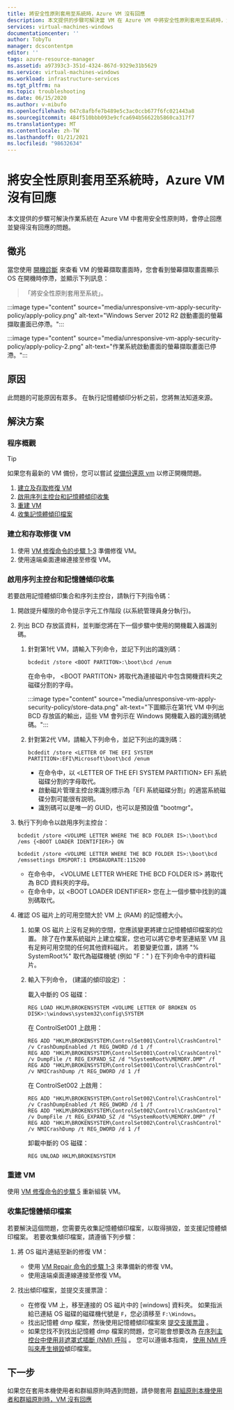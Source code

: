```yaml
---
title: 將安全性原則套用至系統時，Azure VM 沒有回應
description: 本文提供的步驟可解決當 VM 在 Azure VM 中將安全性原則套用至系統時，負載畫面停滯的問題。
services: virtual-machines-windows
documentationcenter: ''
author: TobyTu
manager: dcscontentpm
editor: ''
tags: azure-resource-manager
ms.assetid: a97393c3-351d-4324-867d-9329e31b5629
ms.service: virtual-machines-windows
ms.workload: infrastructure-services
ms.tgt_pltfrm: na
ms.topic: troubleshooting
ms.date: 06/15/2020
ms.author: v-mibufo
ms.openlocfilehash: 047c8afbfe7b489e5c3ac0ccb677f6fc021443a8
ms.sourcegitcommit: 484f510bbb093e9cfca694b56622b5860ca317f7
ms.translationtype: MT
ms.contentlocale: zh-TW
ms.lasthandoff: 01/21/2021
ms.locfileid: "98632634"
---
```

# <a name="azure-vm-is-unresponsive-while-applying-security-policy-to-the-system"></a>將安全性原則套用至系統時，Azure VM 沒有回應

本文提供的步驟可解決作業系統在 Azure VM 中套用安全性原則時，會停止回應並變得沒有回應的問題。

## <a name="symptoms"></a>徵兆

當您使用 [開機診斷](boot-diagnostics.md) 來查看 VM 的螢幕擷取畫面時，您會看到螢幕擷取畫面顯示 OS 在開機時停滯，並顯示下列訊息：

> 「將安全性原則套用至系統」。

:::image type="content" source="media/unresponsive-vm-apply-security-policy/apply-policy.png" alt-text="Windows Server 2012 R2 啟動畫面的螢幕擷取畫面已停滯。":::

:::image type="content" source="media/unresponsive-vm-apply-security-policy/apply-policy-2.png" alt-text="作業系統啟動畫面的螢幕擷取畫面已停滯。":::

## <a name="cause"></a>原因

此問題的可能原因有眾多。 在執行記憶體傾印分析之前，您將無法知道來源。

## <a name="resolution"></a>解決方案

### <a name="process-overview"></a>程序概觀

> [!TIP]
> 如果您有最新的 VM 備份，您可以嘗試 [從備份還原 vm](../../backup/backup-azure-arm-restore-vms.md) 以修正開機問題。

1. [建立及存取修復 VM](#create-and-access-a-repair-vm)
2. [啟用序列主控台和記憶體傾印收集](#enable-serial-console-and-memory-dump-collection)
3. [重建 VM](#rebuild-the-vm)
4. [收集記憶體傾印檔案](#collect-the-memory-dump-file)

### <a name="create-and-access-a-repair-vm"></a>建立和存取修復 VM

1. 使用 [VM 修復命令的步驟 1-3](repair-windows-vm-using-azure-virtual-machine-repair-commands.md#repair-process-example) 準備修復 VM。
2. 使用遠端桌面連線連接至修復 VM。

### <a name="enable-serial-console-and-memory-dump-collection"></a>啟用序列主控台和記憶體傾印收集

若要啟用記憶體傾印集合和序列主控台，請執行下列指令碼：

1. 開啟提升權限的命令提示字元工作階段 (以系統管理員身分執行)。
2. 列出 BCD 存放區資料，並判斷您將在下一個步驟中使用的開機載入器識別碼。

     1. 針對第1代 VM，請輸入下列命令，並記下列出的識別碼：

        ```console
        bcdedit /store <BOOT PARTITON>:\boot\bcd /enum
        ```

        在命令中， \<BOOT PARTITON> 將取代為連接磁片中包含開機資料夾之磁碟分割的字母。

        :::image type="content" source="media/unresponsive-vm-apply-security-policy/store-data.png" alt-text="下圖顯示在第1代 VM 中列出 BCD 存放區的輸出，這些 VM 會列示在 Windows 開機載入器的識別碼號碼。":::

     2. 針對第2代 VM，請輸入下列命令，並記下列出的識別碼：

        ```console
        bcdedit /store <LETTER OF THE EFI SYSTEM PARTITION>:EFI\Microsoft\boot\bcd /enum
        ```

        - 在命令中，以 \<LETTER OF THE EFI SYSTEM PARTITION> EFI 系統磁碟分割的字母取代。
        - 啟動磁片管理主控台來識別標示為「EFI 系統磁碟分割」的適當系統磁碟分割可能很有説明。
        - 識別碼可以是唯一的 GUID，也可以是預設值 "bootmgr"。
3. 執行下列命令以啟用序列主控台：

    ```console
    bcdedit /store <VOLUME LETTER WHERE THE BCD FOLDER IS>:\boot\bcd /ems {<BOOT LOADER IDENTIFIER>} ON
    ```

    ```console
    bcdedit /store <VOLUME LETTER WHERE THE BCD FOLDER IS>:\boot\bcd /emssettings EMSPORT:1 EMSBAUDRATE:115200
    ```

    - 在命令中， \<VOLUME LETTER WHERE THE BCD FOLDER IS> 將取代為 BCD 資料夾的字母。
    - 在命令中，以 \<BOOT LOADER IDENTIFIER> 您在上一個步驟中找到的識別碼取代。
4. 確認 OS 磁片上的可用空間大於 VM 上 (RAM) 的記憶體大小。

    1. 如果 OS 磁片上沒有足夠的空間，您應該變更將建立記憶體傾印檔案的位置。 除了在作業系統磁片上建立檔案，您也可以將它參考至連結至 VM 且有足夠可用空間的任何其他資料磁片。 若要變更位置，請將 "% SystemRoot%" 取代為磁碟機號 (例如 "F：" ) 在下列命令中的資料磁片。
    2. 輸入下列命令， (建議的傾印設定) ：

        載入中斷的 OS 磁碟：

        ```console
        REG LOAD HKLM\BROKENSYSTEM <VOLUME LETTER OF BROKEN OS DISK>:\windows\system32\config\SYSTEM
        ```

        在 ControlSet001 上啟用：

        ```console
        REG ADD "HKLM\BROKENSYSTEM\ControlSet001\Control\CrashControl" /v CrashDumpEnabled /t REG_DWORD /d 1 /f
        REG ADD "HKLM\BROKENSYSTEM\ControlSet001\Control\CrashControl" /v DumpFile /t REG_EXPAND_SZ /d "%SystemRoot%\MEMORY.DMP" /f
        REG ADD "HKLM\BROKENSYSTEM\ControlSet001\Control\CrashControl" /v NMICrashDump /t REG_DWORD /d 1 /f
        ```

        在 ControlSet002 上啟用：

        ```console
        REG ADD "HKLM\BROKENSYSTEM\ControlSet002\Control\CrashControl" /v CrashDumpEnabled /t REG_DWORD /d 1 /f
        REG ADD "HKLM\BROKENSYSTEM\ControlSet002\Control\CrashControl" /v DumpFile /t REG_EXPAND_SZ /d "%SystemRoot%\MEMORY.DMP" /f
        REG ADD "HKLM\BROKENSYSTEM\ControlSet002\Control\CrashControl" /v NMICrashDump /t REG_DWORD /d 1 /f
        ```

        卸載中斷的 OS 磁碟：

        ```console
        REG UNLOAD HKLM\BROKENSYSTEM
        ```

### <a name="rebuild-the-vm"></a>重建 VM

使用 [VM 修復命令的步驟 5](repair-windows-vm-using-azure-virtual-machine-repair-commands.md#repair-process-example) 重新組裝 VM。

### <a name="collect-the-memory-dump-file"></a>收集記憶體傾印檔案

若要解決這個問題，您需要先收集記憶體傾印檔案，以取得損毀，並支援記憶體傾印檔案。 若要收集傾印檔案，請遵循下列步驟：

1. 將 OS 磁片連結至新的修復 VM：

    - 使用 [VM Repair 命令的步驟 1-3](repair-windows-vm-using-azure-virtual-machine-repair-commands.md#repair-process-example) 來準備新的修復 VM。
    - 使用遠端桌面連線連接至修復 VM。

2. 找出傾印檔案，並提交支援票證：

    - 在修復 VM 上，移至連接的 OS 磁片中的 [windows] 資料夾。 如果指派給已連結 OS 磁碟的磁碟機代號是 `F`，您必須移至 `F:\Windows`。
    - 找出記憶體 dmp 檔案，然後使用記憶體傾印檔案來 [提交支援票證](https://portal.azure.com/?#blade/Microsoft_Azure_Support/HelpAndSupportBlade) 。
    - 如果您找不到找出記憶體 dmp 檔案的問題，您可能會想要改為 [在序列主控台中使用非遮罩式插斷 (NMI) 呼叫](serial-console-windows.md#use-the-serial-console-for-nmi-calls) 。 您可以遵循本指南， [使用 NMI 呼叫來產生損毀](/windows/client-management/generate-kernel-or-complete-crash-dump)傾印檔案。

## <a name="next-steps"></a>下一步

如果您在套用本機使用者和群組原則時遇到問題，請參閱套用 [群組原則本機使用者和群組原則時，VM 沒有回應](unresponsive-vm-apply-group-policy.md)